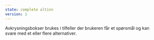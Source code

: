 ```yaml
---
state: complete altinn
version: 1
---
```

Avkrysningsbokser brukes i tilfeller der brukeren får et spørsmål og kan svare med et eller flere alternativer.
